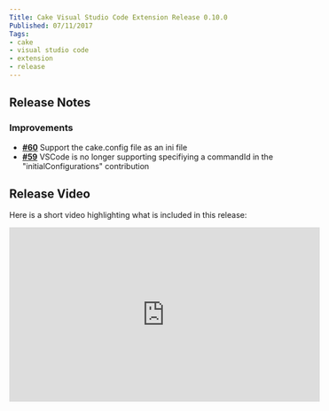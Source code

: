 ```yaml
---
Title: Cake Visual Studio Code Extension Release 0.10.0
Published: 07/11/2017
Tags:
- cake
- visual studio code
- extension
- release
---
```


## Release Notes

### Improvements

- [__#60__](https://github.com/cake-build/cake-vscode/issues/60) Support the cake.config file as an ini file
- [__#59__](https://github.com/cake-build/cake-vscode/issues/59) VSCode is no longer supporting specifiying a commandId in the "initialConfigurations" contribution


## Release Video

Here is a short video highlighting what is included in this release:

<iframe width="560" height="315" src="https://www.youtube.com/embed/1oNIfCNKKd4" frameborder="0" allow="accelerometer; autoplay; clipboard-write; encrypted-media; gyroscope; picture-in-picture" allowfullscreen></iframe>